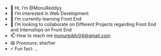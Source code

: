 - 👋 Hi, I’m @MonuReddyy
- 👀 I’m interested in Web Development
- 🌱 I’m currently learning Front End 
- 💞️ I’m looking to collaborate on Different Projects regarding Front End and Internships on Front End
- 📫 How to reach me monureddy04@gmail.com
- 😄 Pronouns: she/her
- ⚡ Fun fact: ...
